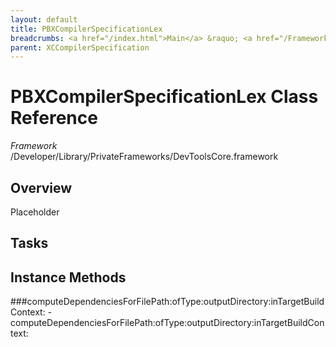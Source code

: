 ```yaml
---
layout: default
title: PBXCompilerSpecificationLex
breadcrumbs: <a href="/index.html">Main</a> &raquo; <a href="/Frameworks.html">Framework</a> &raquo; <a href="/Frameworks/DevToolsCore.html">DevToolsCore</a> &raquo; PBXCompilerSpecificationLex
parent: XCCompilerSpecification 
---
```

# PBXCompilerSpecificationLex Class Reference

*Framework* /Developer/Library/PrivateFrameworks/DevToolsCore.framework

## Overview

Placeholder

## Tasks

## Instance Methods

<a name="-computeDependenciesForFilePath:ofType:outputDirectory:inTargetBuildContext:"></a>
###computeDependenciesForFilePath:ofType:outputDirectory:inTargetBuildContext:
    - computeDependenciesForFilePath:ofType:outputDirectory:inTargetBuildContext:

